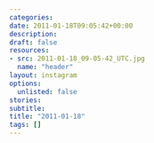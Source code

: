 ```yaml
---
categories:
date: 2011-01-18T09:05:42+00:00
description:
draft: false
resources:
- src: 2011-01-18_09-05-42_UTC.jpg
  name: "header"
layout: instagram
options:
  unlisted: false
stories:
subtitle:
title: "2011-01-18"
tags: []
---
```


 
